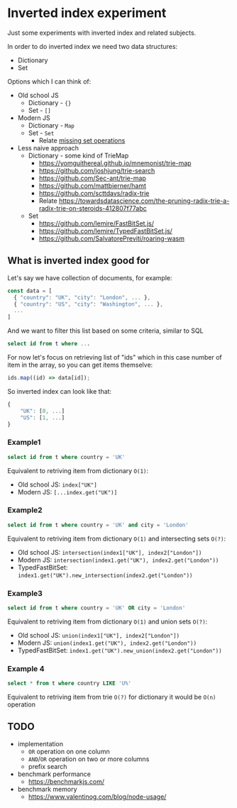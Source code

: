 # Inverted index experiment

Just some experiments with inverted index and related subjects.

In order to do inverted index we need two data structures:

- Dictionary
- Set

Options which I can think of:

- Old school JS
  - Dictionary - `{}`
  - Set - `[]`
- Modern JS
  - Dictionary - `Map`
  - Set - `Set`
    - Relate [missing set operations](https://exploringjs.com/impatient-js/ch_sets.html#missing-set-operations)
- Less naive approach
  - Dictionary - some kind of TrieMap
    - https://yomguithereal.github.io/mnemonist/trie-map
    - https://github.com/joshjung/trie-search
    - https://github.com/Sec-ant/trie-map
    - https://github.com/mattbierner/hamt
    - https://github.com/scttdavs/radix-trie
    - Relate https://towardsdatascience.com/the-pruning-radix-trie-a-radix-trie-on-steroids-412807f77abc
  - Set
    - https://github.com/lemire/FastBitSet.js/
    - https://github.com/lemire/TypedFastBitSet.js/
    - https://github.com/SalvatorePreviti/roaring-wasm

## What is inverted index good for

Let's say we have collection of documents, for example:

```js
const data = [
  { "country": "UK", "city": "London", ... },
  { "country": "US", "city": "Washington", ... },
  ...
]
```

And we want to filter this list based on some criteria, similar to SQL

```sql
select id from t where ...
```

For now let's focus on retrieving list of "ids" which in this case number of item in the array, so you can get items themselve:

```js
ids.map((id) => data[id]);
```

So inverted index can look like that:

```js
{
    "UK": [0, ...]
    "US": [1, ...]
}
```

### Example1

```sql
select id from t where country = 'UK'
```

Equivalent to retriving item from dictionary `O(1)`:

- Old school JS: `index["UK"]`
- Modern JS: `[...index.get("UK")]`

### Example2

```sql
select id from t where country = 'UK' and city = 'London'
```

Equivalent to retriving item from dictionary `O(1)` and intersecting sets `O(?)`:

- Old school JS: `intersection(index1["UK"], index2["London"])`
- Modern JS: `intersection(index1.get("UK"), index2.get("London"))`
- TypedFastBitSet: `index1.get("UK").new_intersection(index2.get("London"))`

### Example3

```sql
select id from t where country = 'UK' OR city = 'London'
```

Equivalent to retriving item from dictionary `O(1)` and union sets `O(?)`:

- Old school JS: `union(index1["UK"], index2["London"])`
- Modern JS: `union(index1.get("UK"), index2.get("London"))`
- TypedFastBitSet: `index1.get("UK").new_union(index2.get("London"))`

### Example 4

```sql
select * from t where country LIKE 'U%'
```

Equivalent to retriving item from trie `O(?)` for dictionary it would be `O(n)` operation

## TODO

- implementation
  - `OR` operation on one column
  - `AND`/`OR` operation on two or more columns
  - prefix search
- benchmark performance
  - https://benchmarkjs.com/
- benchmark memory
  - https://www.valentinog.com/blog/node-usage/
